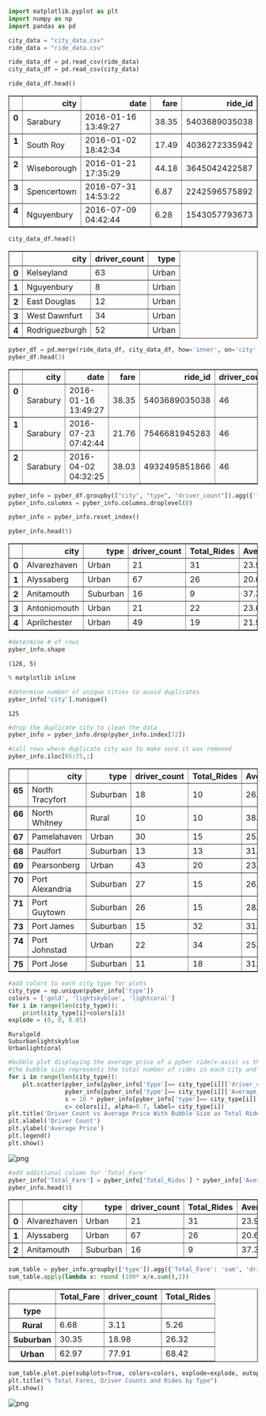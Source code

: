 

```python
import matplotlib.pyplot as plt
import numpy as np
import pandas as pd
```


```python
city_data = "city_data.csv"
ride_data = "ride_data.csv"
```


```python
ride_data_df = pd.read_csv(ride_data)
city_data_df = pd.read_csv(city_data)
```


```python
ride_data_df.head()
```




<div>
<style>
    .dataframe thead tr:only-child th {
        text-align: right;
    }

    .dataframe thead th {
        text-align: left;
    }

    .dataframe tbody tr th {
        vertical-align: top;
    }
</style>
<table border="1" class="dataframe">
  <thead>
    <tr style="text-align: right;">
      <th></th>
      <th>city</th>
      <th>date</th>
      <th>fare</th>
      <th>ride_id</th>
    </tr>
  </thead>
  <tbody>
    <tr>
      <th>0</th>
      <td>Sarabury</td>
      <td>2016-01-16 13:49:27</td>
      <td>38.35</td>
      <td>5403689035038</td>
    </tr>
    <tr>
      <th>1</th>
      <td>South Roy</td>
      <td>2016-01-02 18:42:34</td>
      <td>17.49</td>
      <td>4036272335942</td>
    </tr>
    <tr>
      <th>2</th>
      <td>Wiseborough</td>
      <td>2016-01-21 17:35:29</td>
      <td>44.18</td>
      <td>3645042422587</td>
    </tr>
    <tr>
      <th>3</th>
      <td>Spencertown</td>
      <td>2016-07-31 14:53:22</td>
      <td>6.87</td>
      <td>2242596575892</td>
    </tr>
    <tr>
      <th>4</th>
      <td>Nguyenbury</td>
      <td>2016-07-09 04:42:44</td>
      <td>6.28</td>
      <td>1543057793673</td>
    </tr>
  </tbody>
</table>
</div>




```python
city_data_df.head()
```




<div>
<style>
    .dataframe thead tr:only-child th {
        text-align: right;
    }

    .dataframe thead th {
        text-align: left;
    }

    .dataframe tbody tr th {
        vertical-align: top;
    }
</style>
<table border="1" class="dataframe">
  <thead>
    <tr style="text-align: right;">
      <th></th>
      <th>city</th>
      <th>driver_count</th>
      <th>type</th>
    </tr>
  </thead>
  <tbody>
    <tr>
      <th>0</th>
      <td>Kelseyland</td>
      <td>63</td>
      <td>Urban</td>
    </tr>
    <tr>
      <th>1</th>
      <td>Nguyenbury</td>
      <td>8</td>
      <td>Urban</td>
    </tr>
    <tr>
      <th>2</th>
      <td>East Douglas</td>
      <td>12</td>
      <td>Urban</td>
    </tr>
    <tr>
      <th>3</th>
      <td>West Dawnfurt</td>
      <td>34</td>
      <td>Urban</td>
    </tr>
    <tr>
      <th>4</th>
      <td>Rodriguezburgh</td>
      <td>52</td>
      <td>Urban</td>
    </tr>
  </tbody>
</table>
</div>




```python
pyber_df = pd.merge(ride_data_df, city_data_df, how='inner', on='city')
pyber_df.head(3)
```




<div>
<style>
    .dataframe thead tr:only-child th {
        text-align: right;
    }

    .dataframe thead th {
        text-align: left;
    }

    .dataframe tbody tr th {
        vertical-align: top;
    }
</style>
<table border="1" class="dataframe">
  <thead>
    <tr style="text-align: right;">
      <th></th>
      <th>city</th>
      <th>date</th>
      <th>fare</th>
      <th>ride_id</th>
      <th>driver_count</th>
      <th>type</th>
    </tr>
  </thead>
  <tbody>
    <tr>
      <th>0</th>
      <td>Sarabury</td>
      <td>2016-01-16 13:49:27</td>
      <td>38.35</td>
      <td>5403689035038</td>
      <td>46</td>
      <td>Urban</td>
    </tr>
    <tr>
      <th>1</th>
      <td>Sarabury</td>
      <td>2016-07-23 07:42:44</td>
      <td>21.76</td>
      <td>7546681945283</td>
      <td>46</td>
      <td>Urban</td>
    </tr>
    <tr>
      <th>2</th>
      <td>Sarabury</td>
      <td>2016-04-02 04:32:25</td>
      <td>38.03</td>
      <td>4932495851866</td>
      <td>46</td>
      <td>Urban</td>
    </tr>
  </tbody>
</table>
</div>




```python
pyber_info = pyber_df.groupby(["city", "type", "driver_count"]).agg({'fare': ['count', 'mean']}).rename(columns={'count': 'Total_Rides', 'mean': 'Average_Fare'})
pyber_info.columns = pyber_info.columns.droplevel(0)
```


```python
pyber_info = pyber_info.reset_index()
```


```python
pyber_info.head(5) 
```




<div>
<style>
    .dataframe thead tr:only-child th {
        text-align: right;
    }

    .dataframe thead th {
        text-align: left;
    }

    .dataframe tbody tr th {
        vertical-align: top;
    }
</style>
<table border="1" class="dataframe">
  <thead>
    <tr style="text-align: right;">
      <th></th>
      <th>city</th>
      <th>type</th>
      <th>driver_count</th>
      <th>Total_Rides</th>
      <th>Average_Fare</th>
    </tr>
  </thead>
  <tbody>
    <tr>
      <th>0</th>
      <td>Alvarezhaven</td>
      <td>Urban</td>
      <td>21</td>
      <td>31</td>
      <td>23.928710</td>
    </tr>
    <tr>
      <th>1</th>
      <td>Alyssaberg</td>
      <td>Urban</td>
      <td>67</td>
      <td>26</td>
      <td>20.609615</td>
    </tr>
    <tr>
      <th>2</th>
      <td>Anitamouth</td>
      <td>Suburban</td>
      <td>16</td>
      <td>9</td>
      <td>37.315556</td>
    </tr>
    <tr>
      <th>3</th>
      <td>Antoniomouth</td>
      <td>Urban</td>
      <td>21</td>
      <td>22</td>
      <td>23.625000</td>
    </tr>
    <tr>
      <th>4</th>
      <td>Aprilchester</td>
      <td>Urban</td>
      <td>49</td>
      <td>19</td>
      <td>21.981579</td>
    </tr>
  </tbody>
</table>
</div>




```python
#determine # of rows
pyber_info.shape
```




    (126, 5)




```python
% matplotlib inline 
```


```python
#determine number of unique cities to avoid duplicates
pyber_info['city'].nunique() 
```




    125




```python
#drop the duplicate city to clean the data
pyber_info = pyber_info.drop(pyber_info.index[72])
```


```python
#call rows where duplicate city was to make sure it was removed 
pyber_info.iloc[65:75,:]
```




<div>
<style>
    .dataframe thead tr:only-child th {
        text-align: right;
    }

    .dataframe thead th {
        text-align: left;
    }

    .dataframe tbody tr th {
        vertical-align: top;
    }
</style>
<table border="1" class="dataframe">
  <thead>
    <tr style="text-align: right;">
      <th></th>
      <th>city</th>
      <th>type</th>
      <th>driver_count</th>
      <th>Total_Rides</th>
      <th>Average_Fare</th>
    </tr>
  </thead>
  <tbody>
    <tr>
      <th>65</th>
      <td>North Tracyfort</td>
      <td>Suburban</td>
      <td>18</td>
      <td>10</td>
      <td>26.856000</td>
    </tr>
    <tr>
      <th>66</th>
      <td>North Whitney</td>
      <td>Rural</td>
      <td>10</td>
      <td>10</td>
      <td>38.146000</td>
    </tr>
    <tr>
      <th>67</th>
      <td>Pamelahaven</td>
      <td>Urban</td>
      <td>30</td>
      <td>15</td>
      <td>25.549333</td>
    </tr>
    <tr>
      <th>68</th>
      <td>Paulfort</td>
      <td>Suburban</td>
      <td>13</td>
      <td>13</td>
      <td>31.144615</td>
    </tr>
    <tr>
      <th>69</th>
      <td>Pearsonberg</td>
      <td>Urban</td>
      <td>43</td>
      <td>20</td>
      <td>23.307500</td>
    </tr>
    <tr>
      <th>70</th>
      <td>Port Alexandria</td>
      <td>Suburban</td>
      <td>27</td>
      <td>15</td>
      <td>26.316667</td>
    </tr>
    <tr>
      <th>71</th>
      <td>Port Guytown</td>
      <td>Suburban</td>
      <td>26</td>
      <td>15</td>
      <td>28.242000</td>
    </tr>
    <tr>
      <th>73</th>
      <td>Port James</td>
      <td>Suburban</td>
      <td>15</td>
      <td>32</td>
      <td>31.806562</td>
    </tr>
    <tr>
      <th>74</th>
      <td>Port Johnstad</td>
      <td>Urban</td>
      <td>22</td>
      <td>34</td>
      <td>25.882941</td>
    </tr>
    <tr>
      <th>75</th>
      <td>Port Jose</td>
      <td>Suburban</td>
      <td>11</td>
      <td>18</td>
      <td>31.193889</td>
    </tr>
  </tbody>
</table>
</div>




```python
#add colors to each city type for plots
city_type = np.unique(pyber_info['type'])
colors = ['gold', 'lightskyblue', 'lightcoral']
for i in range(len(city_type)):
    print(city_type[i]+colors[i])
explode = (0, 0, 0.05)
```

    Ruralgold
    Suburbanlightskyblue
    Urbanlightcoral



```python
#bubble plot displaying the average price of a pyber ride(x-axis) vs the driver count for each city(y-axis).
#the bubble size represents the total number of rides in each city and the color represents city type. 
for i in range(len(city_type)):
    plt.scatter(pyber_info[pyber_info['type']== city_type[i]]['driver_count'].values, 
                pyber_info[pyber_info['type']== city_type[i]]['Average_Fare'].values, 
                s = 10 * pyber_info[pyber_info['type']== city_type[i]]['Total_Rides'].values,
                c= colors[i], alpha=0.7, label= city_type[i])
plt.title('Driver Count vs Average Price With Bubble Size as Total Ride Count')
plt.xlabel('Driver Count')
plt.ylabel('Average Price')
plt.legend()
plt.show()
```


![png](output_15_0.png)



```python
#add additional column for 'Total_Fare'
pyber_info['Total_Fare'] = pyber_info['Total_Rides'] * pyber_info['Average_Fare'] 
pyber_info.head(3)
```




<div>
<style>
    .dataframe thead tr:only-child th {
        text-align: right;
    }

    .dataframe thead th {
        text-align: left;
    }

    .dataframe tbody tr th {
        vertical-align: top;
    }
</style>
<table border="1" class="dataframe">
  <thead>
    <tr style="text-align: right;">
      <th></th>
      <th>city</th>
      <th>type</th>
      <th>driver_count</th>
      <th>Total_Rides</th>
      <th>Average_Fare</th>
      <th>Total_Fare</th>
    </tr>
  </thead>
  <tbody>
    <tr>
      <th>0</th>
      <td>Alvarezhaven</td>
      <td>Urban</td>
      <td>21</td>
      <td>31</td>
      <td>23.928710</td>
      <td>741.79</td>
    </tr>
    <tr>
      <th>1</th>
      <td>Alyssaberg</td>
      <td>Urban</td>
      <td>67</td>
      <td>26</td>
      <td>20.609615</td>
      <td>535.85</td>
    </tr>
    <tr>
      <th>2</th>
      <td>Anitamouth</td>
      <td>Suburban</td>
      <td>16</td>
      <td>9</td>
      <td>37.315556</td>
      <td>335.84</td>
    </tr>
  </tbody>
</table>
</div>




```python
sum_table = pyber_info.groupby(['type']).agg({'Total_Fare': 'sum', 'driver_count': 'sum', 'Total_Rides': 'sum'})
sum_table.apply(lambda x: round (100* x/x.sum(),2)) 
```




<div>
<style>
    .dataframe thead tr:only-child th {
        text-align: right;
    }

    .dataframe thead th {
        text-align: left;
    }

    .dataframe tbody tr th {
        vertical-align: top;
    }
</style>
<table border="1" class="dataframe">
  <thead>
    <tr style="text-align: right;">
      <th></th>
      <th>Total_Fare</th>
      <th>driver_count</th>
      <th>Total_Rides</th>
    </tr>
    <tr>
      <th>type</th>
      <th></th>
      <th></th>
      <th></th>
    </tr>
  </thead>
  <tbody>
    <tr>
      <th>Rural</th>
      <td>6.68</td>
      <td>3.11</td>
      <td>5.26</td>
    </tr>
    <tr>
      <th>Suburban</th>
      <td>30.35</td>
      <td>18.98</td>
      <td>26.32</td>
    </tr>
    <tr>
      <th>Urban</th>
      <td>62.97</td>
      <td>77.91</td>
      <td>68.42</td>
    </tr>
  </tbody>
</table>
</div>




```python
sum_table.plot.pie(subplots=True, colors=colors, explode=explode, autopct='%1.1f%%', figsize=(10,3)) 
plt.title("% Total Fares, Driver Counts and Rides by Type")
plt.show()
```


![png](output_18_0.png)



```python

```
